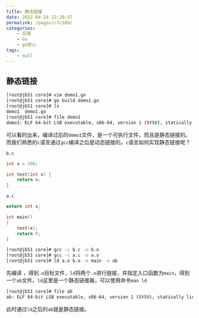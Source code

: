 ```yaml
---
title: 静态链接
date: 2022-04-24 22:20:37
permalink: /pages/c7c10b/
categories:
    - 后端
    - Go
    - go核心
tags:
    - null
---
```


## 静态链接

```bash
[root@jb51 core]# vim demo1.go
[root@jb51 core]# go build demo1.go
[root@jb51 core]# ls
demo1  demo1.go
[root@jb51 core]# file demo1
demo1: ELF 64-bit LSB executable, x86-64, version 1 (SYSV), statically linked, not stripped
```

可以看的出来，编译过后的`demo1`文件，是一个可执行文件，而且是静态链接的。而我们熟悉的`c`语言通过`gcc`编译之后是动态链接的。`c`语言如何实现静态链接呢？

`b.c`

```c
int x = 300;

int test(int v) {
    return v;
}
```

`a.c`

```c
extern int x;

int main()
{
    test(x);
    return 0;
}
```

```bash
[root@jb51 core]# gcc -c b.c -o b.o
[root@jb51 core]# gcc -c a.c -o a.o
[root@jb51 core]# ld a.o b.o -e main -o ab
```

先编译 ，得到`.o`目标文件，`ld`将两个`.o`进行链接，并指定入口函数为`main`，得到一个`ab`文件，`ld`这里是一个静态链接器，可以使用命令`man ld`

```bash
[root@jb51 core]# file ab
ab: ELF 64-bit LSB executable, x86-64, version 1 (SYSV), statically linked, not stripped
```

此时通过`ld`之后的`ab`就是静态链接。
